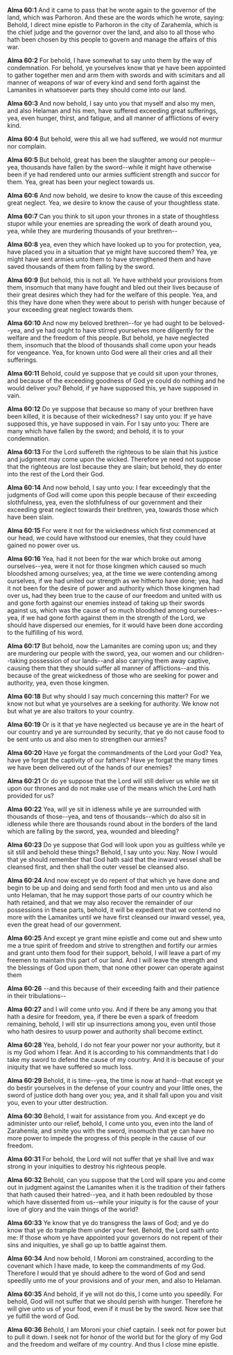 **Alma 60:1** And it came to pass that he wrote again to the governor of the land, which was Parhoron. And these are the words which he wrote, saying: Behold, I direct mine epistle to Parhoron in the city of Zarahemla, which is the chief judge and the governor over the land, and also to all those who hath been chosen by this people to govern and manage the affairs of this war.

**Alma 60:2** For behold, I have somewhat to say unto them by the way of condemnation. For behold, ye yourselves know that ye have been appointed to gather together men and arm them with swords and with scimitars and all manner of weapons of war of every kind and send forth against the Lamanites in whatsoever parts they should come into our land.

**Alma 60:3** And now behold, I say unto you that myself and also my men, and also Helaman and his men, have suffered exceeding great sufferings, yea, even hunger, thirst, and fatigue, and all manner of afflictions of every kind.

**Alma 60:4** But behold, were this all we had suffered, we would not murmur nor complain.

**Alma 60:5** But behold, great has been the slaughter among our people--yea, thousands have fallen by the sword--while it might have otherwise been if ye had rendered unto our armies sufficient strength and succor for them. Yea, great has been your neglect towards us.

**Alma 60:6** And now behold, we desire to know the cause of this exceeding great neglect. Yea, we desire to know the cause of your thoughtless state.

**Alma 60:7** Can you think to sit upon your thrones in a state of thoughtless stupor while your enemies are spreading the work of death around you, yea, while they are murdering thousands of your brethren--

**Alma 60:8** yea, even they which have looked up to you for protection, yea, have placed you in a situation that ye might have succored them? Yea, ye might have sent armies unto them to have strengthened them and have saved thousands of them from falling by the sword.

**Alma 60:9** But behold, this is not all. Ye have withheld your provisions from them, insomuch that many have fought and bled out their lives because of their great desires which they had for the welfare of this people. Yea, and this they have done when they were about to perish with hunger because of your exceeding great neglect towards them.

**Alma 60:10** And now my beloved brethren--for ye had ought to be beloved--yea, and ye had ought to have stirred yourselves more diligently for the welfare and the freedom of this people. But behold, ye have neglected them, insomuch that the blood of thousands shall come upon your heads for vengeance. Yea, for known unto God were all their cries and all their sufferings.

**Alma 60:11** Behold, could ye suppose that ye could sit upon your thrones, and because of the exceeding goodness of God ye could do nothing and he would deliver you? Behold, if ye have supposed this, ye have supposed in vain.

**Alma 60:12** Do ye suppose that because so many of your brethren have been killed, it is because of their wickedness? I say unto you: If ye have supposed this, ye have supposed in vain. For I say unto you: There are many which have fallen by the sword; and behold, it is to your condemnation.

**Alma 60:13** For the Lord suffereth the righteous to be slain that his justice and judgment may come upon the wicked. Therefore ye need not suppose that the righteous are lost because they are slain; but behold, they do enter into the rest of the Lord their God.

**Alma 60:14** And now behold, I say unto you: I fear exceedingly that the judgments of God will come upon this people because of their exceeding slothfulness, yea, even the slothfulness of our government and their exceeding great neglect towards their brethren, yea, towards those which have been slain.

**Alma 60:15** For were it not for the wickedness which first commenced at our head, we could have withstood our enemies, that they could have gained no power over us.

**Alma 60:16** Yea, had it not been for the war which broke out among ourselves--yea, were it not for those kingmen which caused so much bloodshed among ourselves; yea, at the time we were contending among ourselves, if we had united our strength as we hitherto have done; yea, had it not been for the desire of power and authority which those kingmen had over us, had they been true to the cause of our freedom and united with us and gone forth against our enemies instead of taking up their swords against us, which was the cause of so much bloodshed among ourselves--yea, if we had gone forth against them in the strength of the Lord, we should have dispersed our enemies, for it would have been done according to the fulfilling of his word.

**Alma 60:17** But behold, now the Lamanites are coming upon us; and they are murdering our people with the sword, yea, our women and our children--taking possession of our lands--and also carrying them away captive, causing them that they should suffer all manner of afflictions--and this because of the great wickedness of those who are seeking for power and authority, yea, even those kingmen.

**Alma 60:18** But why should I say much concerning this matter? For we know not but what ye yourselves are a seeking for authority. We know not but what ye are also traitors to your country.

**Alma 60:19** Or is it that ye have neglected us because ye are in the heart of our country and ye are surrounded by security, that ye do not cause food to be sent unto us and also men to strengthen our armies?

**Alma 60:20** Have ye forgat the commandments of the Lord your God? Yea, have ye forgat the captivity of our fathers? Have ye forgat the many times we have been delivered out of the hands of our enemies?

**Alma 60:21** Or do ye suppose that the Lord will still deliver us while we sit upon our thrones and do not make use of the means which the Lord hath provided for us?

**Alma 60:22** Yea, will ye sit in idleness while ye are surrounded with thousands of those--yea, and tens of thousands--which do also sit in idleness while there are thousands round about in the borders of the land which are falling by the sword, yea, wounded and bleeding?

**Alma 60:23** Do ye suppose that God will look upon you as guiltless while ye sit still and behold these things? Behold, I say unto you: Nay. Now I would that ye should remember that God hath said that the inward vessel shall be cleansed first, and then shall the outer vessel be cleansed also.

**Alma 60:24** And now except ye do repent of that which ye have done and begin to be up and doing and send forth food and men unto us and also unto Helaman, that he may support those parts of our country which he hath retained, and that we may also recover the remainder of our possessions in these parts, behold, it will be expedient that we contend no more with the Lamanites until we have first cleansed our inward vessel, yea, even the great head of our government.

**Alma 60:25** And except ye grant mine epistle and come out and shew unto me a true spirit of freedom and strive to strengthen and fortify our armies and grant unto them food for their support, behold, I will leave a part of my freemen to maintain this part of our land. And I will leave the strength and the blessings of God upon them, that none other power can operate against them

**Alma 60:26** --and this because of their exceeding faith and their patience in their tribulations--

**Alma 60:27** and I will come unto you. And if there be any among you that hath a desire for freedom, yea, if there be even a spark of freedom remaining, behold, I will stir up insurrections among you, even until those who hath desires to usurp power and authority shall become extinct.

**Alma 60:28** Yea, behold, I do not fear your power nor your authority, but it is my God whom I fear. And it is according to his commandments that I do take my sword to defend the cause of my country. And it is because of your iniquity that we have suffered so much loss.

**Alma 60:29** Behold, it is time--yea, the time is now at hand--that except ye do bestir yourselves in the defense of your country and your little ones, the sword of justice doth hang over you; yea, and it shall fall upon you and visit you, even to your utter destruction.

**Alma 60:30** Behold, I wait for assistance from you. And except ye do administer unto our relief, behold, I come unto you, even into the land of Zarahemla, and smite you with the sword, insomuch that ye can have no more power to impede the progress of this people in the cause of our freedom.

**Alma 60:31** For behold, the Lord will not suffer that ye shall live and wax strong in your iniquities to destroy his righteous people.

**Alma 60:32** Behold, can you suppose that the Lord will spare you and come out in judgment against the Lamanites when it is the tradition of their fathers that hath caused their hatred--yea, and it hath been redoubled by those which have dissented from us--while your iniquity is for the cause of your love of glory and the vain things of the world?

**Alma 60:33** Ye know that ye do transgress the laws of God; and ye do know that ye do trample them under your feet. Behold, the Lord saith unto me: If those whom ye have appointed your governors do not repent of their sins and iniquities, ye shall go up to battle against them.

**Alma 60:34** And now behold, I Moroni am constrained, according to the covenant which I have made, to keep the commandments of my God. Therefore I would that ye should adhere to the word of God and send speedily unto me of your provisions and of your men, and also to Helaman.

**Alma 60:35** And behold, if ye will not do this, I come unto you speedily. For behold, God will not suffer that we should perish with hunger. Therefore he will give unto us of your food, even if it must be by the sword. Now see that ye fulfill the word of God.

**Alma 60:36** Behold, I am Moroni your chief captain. I seek not for power but to pull it down. I seek not for honor of the world but for the glory of my God and the freedom and welfare of my country. And thus I close mine epistle.


